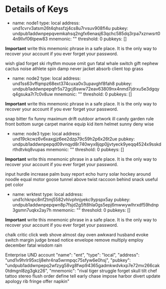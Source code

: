# Details of Keys


- name: node1
  type: local
  address: und1cvrv3atsm26t4qhssfzj4cs8u7rvsuv908fl4u
  pubkey: undpub1addwnpepqvemkahsq2ngfx6enasj63qchc585dq3rpa7xznwsrt04n9llvf06tpew83
  mnemonic: ""
  threshold: 0
  pubkeys: []


**Important** write this mnemonic phrase in a safe place.
It is the only way to recover your account if you ever forget your password.

wish glad forget ski rhythm mouse omit gun fatal whale switch gift nephew cactus noise athlete spin damp never jacket absorb client top grass


- name: node2
  type: local
  address: und1ss63vffqmpz68ext374cuxa0v3upavghf8fah8
  pubkey: undpub1addwnpepqfr5s72gcj6sww72eav63809nx4nmd7jdrxu5e3dgqyq4gsuka7r7c0v8uw
  mnemonic: ""
  threshold: 0
  pubkeys: []


**Important** write this mnemonic phrase in a safe place.
It is the only way to recover your account if you ever forget your password.

snap bitter fix funny maximum drift outdoor artwork ill candy garden rule front bottom surge carpet marine equip kid item helmet sunny deny wise


- name: node3
  type: local
  address: und19ckcwz6v6xaxgjz6ee2dzp79c59h2p6x26t2ue
  pubkey: undpub1addwnpepqd09vnqyd8r740wyx8jqp0jjvtyeck9yeqq4524x9sskdrthdtvkq8vupas
  mnemonic: ""
  threshold: 0
  pubkeys: []


**Important** write this mnemonic phrase in a safe place.
It is the only way to recover your account if you ever forget your password.

input hurdle increase palm busy report echo hurry solar hockey around noodle equal motor goose tunnel above twist raccoon behind snack useful pet color


- name: wrktest
  type: local
  address: und1chknpc8nf2tmj5582vhlvphnjyekc9ypspx5ay
  pubkey: undpub1addwnpepqwn8p7fsjd2g5ft8hla0gs5epj6mwwywlhrxdf59hdnp3gsmn7uqkx2ay7h
  mnemonic: ""
  threshold: 0
  pubkeys: []


**Important** write this mnemonic phrase in a safe place.
It is the only way to recover your account if you ever forget your password.

chalk critic click web shove almost day oven awkward husband evoke switch margin judge bread notice envelope remove multiply employ december fatal wisdom rain

Enterprise UND account
  "name": "ent",
  "type": "local",
  "address": "und1v9hrlr95xclj8ehr4na5wrmpqc75sfyw6e0hsj",
  "pubkey": "undpub1addwnpepq2wfzyg58vg8fwp94365gadmkwdvkxp7e72mv266cak0tdmgnl8zg3gkz26",
  "mnemonic": "rival tiger struggle forget skull tilt chef tattoo stereo flush order define tell early chase impose harbor divert update apology rib fringe offer napkin"